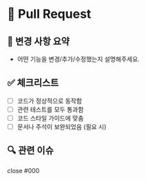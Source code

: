 # 📝 Pull Request

## 📌 변경 사항 요약
- 어떤 기능을 변경/추가/수정했는지 설명해주세요.

## ✅ 체크리스트
- [ ] 코드가 정상적으로 동작함
- [ ] 관련 테스트를 모두 통과함
- [ ] 코드 스타일 가이드에 맞춤
- [ ] 문서나 주석이 보완되었음 (필요 시)

## 🔍 관련 이슈
close #000
